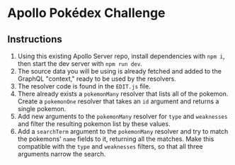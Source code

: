 # Apollo Pokédex Challenge

## Instructions

1. Using this existing Apollo Server repo, install dependencies with `npm i`, then start the dev server with `npm run dev`.
2. The source data you will be using is already fetched and added to the GraphQL "context," ready to be used by the resolvers.
3. The resolver code is found in the `EDIT.js` file.
4. There already exists a `pokemonMany` resolver that lists all of the pokemon. Create a `pokemonOne` resolver that takes an `id` argument and returns a single pokemon.
5. Add new arguments to the `pokemonMany` resolver for `type` and `weaknesses` and filter the resulting pokemon list by these values.
6. Add a `searchTerm` argument to the `pokemonMany` resolver and try to match the pokemons' `name` fields to it, returning all the matches. Make this compatible with the `type` and `weaknesses` filters, so that all three arguments narrow the search.
